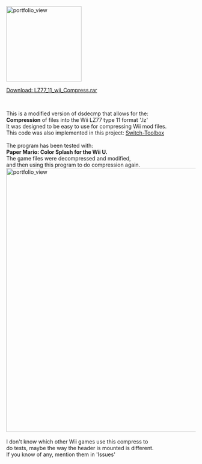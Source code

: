   <img width="200" alt="portfolio_view" src="https://raw.githubusercontent.com/DanielSvoboda/LZ77_11_wii_compress/main/image.png">
  
 [Download: LZ77_11_wii_Compress.rar](https://github.com/DanielSvoboda/LZ77_11_wii_compress/raw/main/LZ77_11_wii_Compress.rar)
 
<br> 

This is a modified version of dsdecmp that allows for the:<br>
__Compression__ of files into the Wii LZ77 type 11 format '.lz'<br>
It was designed to be easy to use for compressing Wii mod files.<br>
This code was also implemented in this project: [Switch-Toolbox](https://github.com/KillzXGaming/Switch-Toolbox)
<br><br>
The program has been tested with:<br>
__Paper Mario: Color Splash for the Wii U.__<br>
The game files were decompressed and modified,<br>
and then using this program to do compression again.<br> 
<img width="700" alt="portfolio_view" src="https://raw.githubusercontent.com/DanielSvoboda/LZ77_11_wii_compress/main/image2.png"> <br><br>
I don't know which other Wii games use this compress to<br>
do tests, maybe the way the header is mounted is different.<br>
If you know of any, mention them in 'Issues'
